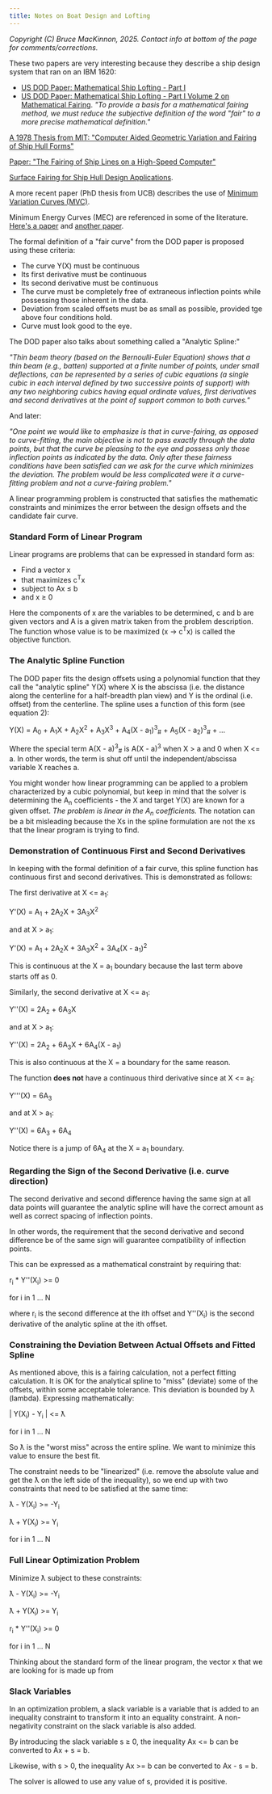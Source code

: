 ```yaml
---
title: Notes on Boat Design and Lofting
---
```

_Copyright (C) Bruce MacKinnon, 2025.  Contact info at bottom of the page for comments/corrections._

These two papers are very interesting because they describe a ship design system that ran on an IBM 1620:

* [US DOD Paper: Mathematical Ship Lofting - Part I](https://apps.dtic.mil/sti/tr/pdf/AD0406367.pdf)
* [US DOD Paper: Mathematical Ship Lofting - Part I Volume 2 on Mathematical Fairing](https://apps.dtic.mil/sti/tr/pdf/AD0406715.pdf). _"To provide a basis for a mathematical fairing method, we must reduce the subjective definition of the word "fair" to a more precise mathematical definition."_

[A 1978 Thesis from MIT: "Computer Aided Geometric Variation and Fairing of Ship Hull Forms"](https://apps.dtic.mil/sti/tr/pdf/ADA086640.pdf)

[Paper: "The Fairing of Ship Lines on a High-Speed
Computer"](https://www.ams.org/journals/mcom/1961-15-076/S0025-5718-1961-0128588-2/S0025-5718-1961-0128588-2.pdf)

[Surface Fairing for Ship Hull Design Applications](https://upcommons.upc.edu/bitstream/handle/2117/97247/1400350099.pdf?sequence=1&isAllowed=y).

A more recent paper (PhD thesis from UCB) describes
the use of [Minimum Variation Curves (MVC)](https://www2.eecs.berkeley.edu/Pubs/TechRpts/1993/CSD-93-732.pdf).

Minimum Energy Curves (MEC) are referenced in some of the
literature.  [Here's a paper](https://people.csail.mit.edu/bkph/AIM/AIM-612-OCR.pdf) and [another paper](https://homepage.divms.uiowa.edu/~whan/VI_HVI/JH90.pdf).

The formal definition of a "fair curve" from the DOD paper is proposed using 
these criteria:
* The curve Y(X) must be continuous
* Its first derivative must be continuous
* Its second derivative must be continuous
* The curve must be completely free of extraneous inflection
points while possessing those inherent in the data.
* Deviation from scaled offsets must be as small as possible,
provided tge  above four conditions hold.
* Curve must look good to the eye.

The DOD paper also talks about something called a 
"Analytic Spline:"

_"Thin beam theory (based on the Bernoulli-Euler Equation) 
shows that a thin beam (e.g., batten) supported at a 
finite number of points, under small deflections, can 
be represented by a series of cubic equations (a single 
cubic in each interval defined by two successive points of
support) with any two neighboring cubics having equal ordinate values, first derivatives and second derivatives at the point of support common to both curves."_

And later:

_"One point we would like to emphasize is that in curve-fairing, as opposed
to curve-fitting, the main objective is not to pass exactly through the
data points, but that the curve be pleasing to the eye and possess only
those inflection points as indicated by the data. Only after these
fairness conditions have been satisfied can we ask for the curve which
minimizes the deviation. The problem would be less complicated were it
a curve-fitting problem and not a curve-fairing problem."_

A linear programming problem is constructed that satisfies
the mathematic constraints and minimizes the error between
the design offsets and the candidate fair curve.

### Standard Form of Linear Program

Linear programs are problems that can be expressed in standard form as:

* Find a vector x
* that maximizes c<sup>T</sup>x
* subject to Ax ≤ b
* and x ≥ 0

Here the components of x are the variables to be determined, 
c and b are given vectors and A is a given matrix taken from the problem description. The function whose value is to be maximized (x -> c<sup>T</sup>x)
is called the objective function. 

### The Analytic Spline Function

The DOD paper fits the design offsets using a polynomial
function that they call the "analytic spline" Y(X) where X is the abscissa (i.e. the distance along the centerline for a half-breadth plan view) and Y is the ordinal (i.e. offset) from the centerline. The spline uses a function of this form (see equation 2):

Y(X) = A<sub>0</sub> + A<sub>1</sub>X + A<sub>2</sub>X<sup>2</sup> + A<sub>3</sub>X<sup>3</sup> + A<sub>4</sub>(X - a<sub>1</sub>)<sup>3</sup><sub>#</sub> + A<sub>5</sub>(X - a<sub>2</sub>)<sup>3</sup><sub>#</sub> + ...

Where the special term A(X - a)<sup>3</sup><sub>#</sub> is A(X - a)<sup>3</sup>
when X > a and 0 when X <= a. In other words, the term is shut off until the independent/abscissa variable X reaches a. 

You might wonder how linear programming can be applied to a problem characterized by a cubic polynomial, but keep in mind that the solver is determining the A<sub>n</sub> coefficients - the X and target Y(X) are known for a given offset.  *The problem is linear in the A<sub>n</sub> coefficients.* The notation can be a bit misleading because the Xs in the spline formulation are not the xs that the linear program is trying to find.

### Demonstration of Continuous First and Second Derivatives

In keeping with the formal definition of a fair curve, this spline function has continuous first and second derivatives. This is demonstrated as follows:

The first derivative at X <= a<sub>1</sub>:

Y'(X) = A<sub>1</sub> + 2A<sub>2</sub>X + 3A<sub>3</sub>X<sup>2</sup>

and at X > a<sub>1</sub>:

Y'(X) = A<sub>1</sub> + 2A<sub>2</sub>X + 3A<sub>3</sub>X<sup>2</sup> + 3A<sub>4</sub>(X - a<sub>1</sub>)<sup>2</sup>

This is continuous at the X = a<sub>1</sub> boundary because the last term above starts off as 0.

Similarly, the second derivative at X <= a<sub>1</sub>:

Y''(X) = 2A<sub>2</sub> + 6A<sub>3</sub>X

and at X > a<sub>1</sub>:

Y''(X) = 2A<sub>2</sub> + 6A<sub>3</sub>X + 6A<sub>4</sub>(X - a<sub>1</sub>)

This is also continuous at the X = a boundary for the same reason.

The function **does not** have a continuous third derivative since at X <= a<sub>1</sub>:

Y'''(X) = 6A<sub>3</sub>

and at X > a<sub>1</sub>:

Y''(X) = 6A<sub>3</sub> + 6A<sub>4</sub>

Notice there is a jump of 6A<sub>4</sub> at the X = a<sub>1</sub> boundary.

### Regarding the Sign of the Second Derivative (i.e. curve direction)

The second derivative and second difference having the 
same sign at all data points will guarantee the analytic spline will have the 
correct amount as well as correct spacing of inflection points.

In other words, the requirement that the second derivative and 
second difference be of the same sign will guarantee compatibility 
of inflection points.

This can be expressed as a mathematical constraint by requiring that:

r<sub>i</sub> * Y''(X<sub>i</sub>) >= 0

for i in 1 ... N

where r<sub>i</sub> is the second difference at the ith offset and 
Y''(X<sub>i</sub>) is the second derivative of the analytic spline
at the ith offset.

### Constraining the Deviation Between Actual Offsets and Fitted Spline

As mentioned above, this is a fairing calculation, not a perfect fitting
calculation. It is OK for the analytical spline to "miss" (deviate) some of the 
offsets, within some acceptable tolerance. This deviation is bounded by ƛ (lambda). Expressing mathematically:

| Y(X<sub>i</sub>) - Y<sub>i</sub> | <= ƛ

for i in 1 ... N

So ƛ is the "worst miss" across the entire spline. We want to 
minimize this value to ensure the best fit.

The constraint needs to be "linearized" (i.e. remove the absolute value 
and get the ƛ on the left side of the inequality), so we end up 
with two constraints that need to be satisfied at the same time:

ƛ - Y(X<sub>i</sub>)  >=  -Y<sub>i</sub> 

ƛ + Y(X<sub>i</sub>)  >=  Y<sub>i</sub> 

for i in 1 ... N

### Full Linear Optimization Problem

Minimize ƛ subject to these constraints:

ƛ - Y(X<sub>i</sub>) >=  -Y<sub>i</sub> 

ƛ + Y(X<sub>i</sub>) >=  Y<sub>i</sub> 

r<sub>i</sub> * Y''(X<sub>i</sub>) >= 0

for i in 1 ... N

Thinking about the standard form of the linear program, the vector x that we are looking for is made up from 

### Slack Variables

In an optimization problem, a slack variable is a variable that is added to an inequality constraint to transform it into an equality constraint. A non-negativity constraint on the slack variable is also added.

By introducing the slack variable 
s ≥ 0, the inequality Ax <= b can 
be converted to Ax + s = b.

Likewise, with s > 0, the inequality Ax >= b can be converted to Ax - s = b.

The solver is allowed to use any 
value of s, provided it is positive.




















